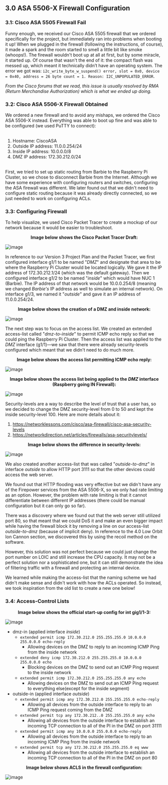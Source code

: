 <h2>3.0 ASA 5506-X Firewall Configuration</h2>

<h3>3.1: Cisco ASA 5505 Firewall Fail</h3>

Funny enough, we received our Cisco ASA 5505 firewall that we ordered specifically for the project, but immediately ran into problems when booting it up! When we plugged in the firewall (following the instructions, of course), it made a spark and the room started to smell a little bit like smoke (whoops!). The firewall wouldn't boot up at all at first, but by some miracle, it started up. Of course that wasn't the end of it: the compact flash was messed up, which meant it technically didn’t have an operating system. The error we got was: `i2c_write_byte_w_suspend() error, slot = 0x0, device = 0x40, address = 26 byte count = 1. Reason: I2C_UNPOPULATED_ERROR`. 
<br>

*From the Cisco forums that we read, this issue is usually resolved by RMA (Return Merchandise Authorization) which is what we ended up doing.*

<h3>3.2: Cisco ASA 5506-X Firewall Obtained</h3>
We ordered a new firewall and to avoid any mishaps, we ordered the Cisco ASA 5506-X instead. Everything was able to boot up fine and was able to be configured (we used PuTTY to connect):
<br>
<br>

1. Hostname: CiscoASA
2. Outside IP address: 11.0.0.254/24
3. Inside IP address: 10.0.0.0/8
4. DMZ IP address: 172.30.212.0/24

<br>
First, we tried to set up static routing from Barbie to the Raspberry Pi Cluster, so we chose to disconnect Barbie from the Internet. Although we have some experience with configuring routers and switches, configuring the ASA firewall was different. We later found out that we didn't need to configure static routing because it was already directly connected, so we just needed to work on configuring ACLs. 

<h3>3.3: Configuring Firewall</h3>
To help visualize, we used Cisco Packet Tracer to create a mockup of our network because it would be easier to troubleshoot. 
<br>

**<p align="center">Image below shows the Cisco Packet Tracer Draft:</p>**

![image](https://github.com/itsvivianmill/Raspberry-Pi-Cluster/assets/116047994/646e8f2b-ad31-4e50-a034-ec433130b9fc)

In reference to our Version 3 Project Plan and the Packet Tracer, we first configured interface g1/1 to be named "*DMZ*" and designate that area to be where the Raspberry Pi Cluster would be located logically. We gave it the IP address of 172.30.212.1/24 (which was the default gateway). Then we configured interface g1/2 to be named "*inside*" which would have NUC 1 (Barbie). The IP address of that network would be 10.0.0.254/8 (meaning we changed *Barbie's* IP address as well to simulate an internal network). On interface g1/3, we named it "*outside*" and gave it an IP address of 11.0.0.254/24.

**<p align="center">Image below shows the creation of a DMZ and inside network:</p>**

![image](https://github.com/itsvivianmill/Raspberry-Pi-Cluster/assets/116047994/e78756b7-882d-4d17-82e7-fbaf64386422)

The next step was to focus on the access list. We created an extended access-list called "*dmz-to-inside*" to permit ICMP echo reply so that we could ping the Raspberry Pi Cluster. Then the access list was applied to the *DMZ* interface (g1/1)—we saw that there were already security-levels configured which meant that we didn't need to do much more. 

**<p align="center">Image below shows the access list permitting ICMP echo reply:</p>**

![image](https://github.com/itsvivianmill/Raspberry-Pi-Cluster/assets/116047994/e64d641d-0663-48e3-869a-aef7246204c1)

**<p align="center">Image below shows the access list being applied to the *DMZ* interface (Raspberry going IN Firewall):</p>**

![image](https://github.com/itsvivianmill/Raspberry-Pi-Cluster/assets/116047994/b7536183-e9a7-4e62-ae4e-aa8468f95bbc)

Security-levels are a way to describe the level of trust that a user has, so we decided to change the DMZ security-level from 0 to 50 and kept the inside security-level 100. Here are more details about it:
1. https://networklessons.com/cisco/asa-firewall/cisco-asa-security-levels
2. https://networkdirection.net/articles/firewalls/asa-securitylevels/ 

**<p align="center">Image below shows the difference in security-levels:</p>**

![image](https://github.com/itsvivianmill/Raspberry-Pi-Cluster/assets/116047994/f4f778d4-67b4-410c-98d4-b4316387023a)

We also created another access-list that was called "*outside-to-dmz*" in interface *outside* to allow HTTP port 3111 so that the other devices could access the web server. 

We found out that HTTP flooding was very effective but we didn't have any of the Firepower services from the ASA 5506-X, so we only had rate limiting as an option. However, the problem with rate limiting is that it cannot differentiate between different IP addresses (there could be manual configuration but it can only go so far). 

There was a discovery where we found out that the web server still utilized port 80, so that meant that we could DoS it and make an even bigger impact while having the firewall block it by removing a line on our access-list *outside-to-dmz* (because of implicit deny). In reference to the 4.0 Low Orbit Ion Cannon section, we discovered this by using the recoil method on the software. 

However, this solution was not perfect because we could just change the port number on LOIC and still increase the CPU capacity. It may not be a perfect solution nor a sophisticated one, but it can still demonstrate the idea of filtering traffic with a firewall and protecting an internal device. 

We learned while making the access-list that the naming scheme we had didn't make sense and didn't work with how the ACLs operated. So instead, we took inspiration from the old list to create a new one below!

<h3>3.4: Access-Control Lists</h3>

**<p align="center">Image below shows the official start-up config for int gig1/1-3:</p>**

![image](https://github.com/itsvivianmill/Raspberry-Pi-Cluster/assets/116047994/3b1f8ed3-772d-4124-baae-20590c32bbb1)

- dmz-in (applied interface *inside*)
  - `extended permit icmp 172.30.212.0 255.255.255.0 10.0.0.0 255.0.0.0 echo-reply`
    - Allowing devices on the DMZ to reply to an incoming ICMP Ping from the inside network
  - `extended deny icmp 172.30.212.0 255.255.255.0 10.0.0.0 255.0.0.0 echo`
    - Blocking devices on the DMZ to send out an ICMP Ping request to the inside network
  - `extended permit icmp 172.30.212.0 255.255.255.0 any echo`
    - Allowing devices on the DMZ to send out an ICMP Ping request to everything else(except for the inside segment)
- outside-in (applied interface *outside*)
  - `extended permit icmp any 172.30.212.0 255.255.255.0 echo-reply`
    - Allowing all devices from the outside interface to reply to an ICMP Ping request coming from the DMZ
  - `extended permit tcp any 172.30.212..0 255.255.255.0 any echo`
    - Allowing all devices from the outside interface to establish an incoming TCP connection to all of the PI in the DMZ on port 31111
  - `extended permit icmp any 10.0.0.0 255.0.0.0 echo-reply`
    - Allowing all devices from the outside interface to reply to an incoming ICMP Ping from the inside network
  - `extended permit tcp any 172.30.212.0 255.255.255.0 eq www`
    - Allowing all devices from the outside interface to establish an incoming TCP connection to all of the PI in the DMZ on port 80

**<p align="center">Image below shows ACLS in the firewall configuration:</p>**

![image](https://github.com/itsvivianmill/Raspberry-Pi-Cluster/assets/116047994/c982e226-b524-4fc4-9f62-51c2f74cdc01)

